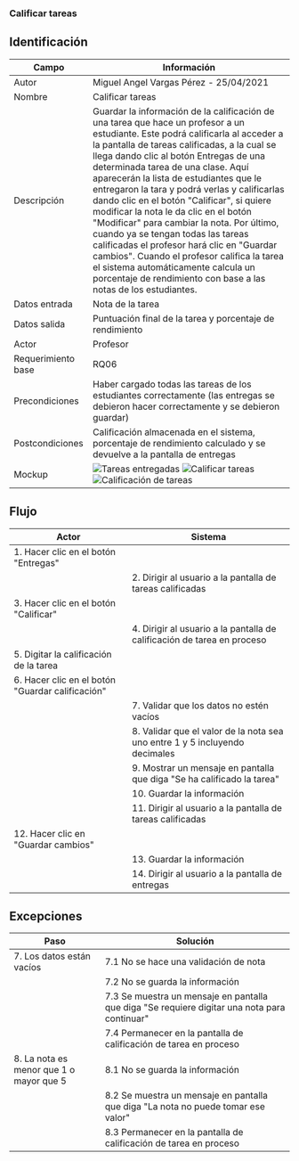 ### Calificar tareas
## Identificación 

| Campo | Información |
|-------|-------|
| Autor | Miguel Angel Vargas Pérez - 25/04/2021 |
| Nombre | Calificar tareas |
| Descripción | Guardar la información de la calificación de una tarea que hace un profesor a un estudiante. Este podrá calificarla al acceder a la pantalla de tareas calificadas, a la cual se llega dando clic al botón Entregas de una determinada tarea de una clase. Aquí aparecerán la lista de estudiantes que le entregaron la tara y podrá verlas y calificarlas dando clic en el botón "Calificar", si quiere modificar la nota le da clic en el botón "Modificar" para cambiar la nota. Por último, cuando ya se tengan todas las tareas calificadas el profesor hará clic en "Guardar cambios". Cuando el profesor califica la tarea el sistema automáticamente calcula un porcentaje de rendimiento con base a las notas de los estudiantes.  |
| Datos entrada | Nota de la tarea |
| Datos salida | Puntuación final de la tarea y porcentaje de rendimiento |
| Actor | Profesor |
| Requerimiento base | RQ06 |
| Precondiciones | Haber cargado todas las tareas de los estudiantes correctamente (las entregas se debieron hacer correctamente y se debieron guardar) |
| Postcondiciones | Calificación almacenada en el sistema, porcentaje de rendimiento calculado y se devuelve a la pantalla de entregas |
| Mockup | ![Tareas entregadas](https://user-images.githubusercontent.com/79241017/116013770-76965180-a5f7-11eb-928f-05ddc8272404.png) ![Calificar tareas](https://user-images.githubusercontent.com/79241017/116012989-49e03b00-a5f3-11eb-9e58-534ec00aaf8d.png) ![Calificación de tareas](https://user-images.githubusercontent.com/79241017/116013323-3df57880-a5f5-11eb-92ad-37585821b35d.png) |

## Flujo
| Actor | Sistema |
|-------|-------|
| 1. Hacer clic en el botón "Entregas" |  |
|  | 2. Dirigir al usuario a la pantalla de tareas calificadas |
| 3. Hacer clic en el botón "Calificar" |  |
|  | 4. Dirigir al usuario a la pantalla de calificación de tarea en proceso |
| 5. Digitar la calificación de la tarea |  |
| 6. Hacer clic en el botón "Guardar calificación" |  |
|  | 7. Validar que los datos no estén vacíos |
|  | 8. Validar que el valor de la nota sea uno entre 1 y 5 incluyendo decimales |
|  | 9. Mostrar un mensaje en pantalla que diga "Se ha calificado la tarea" |
|  | 10. Guardar la información |
|  | 11. Dirigir al usuario a la pantalla de tareas calificadas |
| 12. Hacer clic en "Guardar cambios" |  |
|  | 13. Guardar la información |
|  | 14. Dirigir al usuario a la pantalla de entregas |
## Excepciones
| Paso | Solución |
|-------|-------|
| 7. Los datos están vacíos | 7.1 No se hace una validación de nota |
|  | 7.2 No se guarda la información |
|  | 7.3 Se muestra un mensaje en pantalla que diga "Se requiere digitar una nota para continuar" |
|  | 7.4 Permanecer en la pantalla de calificación de tarea en proceso |
| 8. La nota es menor que 1 o mayor que 5 | 8.1 No se guarda la información |
|  | 8.2 Se muestra un mensaje en pantalla que diga "La nota no puede tomar ese valor" |
|  | 8.3 Permanecer en la pantalla de calificación de tarea en proceso |